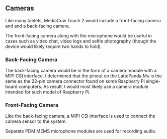 ## Cameras
Like many tablets, MediaCow Touch 2 would include a front-facing camera and and a back-facing camera. 

The front-facing camera along with the microphone would be useful in cases such as video chat, video logs and selfie photography (though the device would likely require two hands to hold). 

### Back-Facing Camera
The back-facing camera would be in the form of a camera module with a MIPI CSI interface. I determined that the pinout on the LattePanda Mu is the same as the 22-pin camera connector found on some Raspberry Pi single-board computers. As result, I would most likely use a camera module intended for such model of Raspberry Pi.

### Front-Facing Camera
Like the back-facing camera, a MIPI CSI interface is used to connect the camera sensor to the system. 

Separate PDM MEMS microphone modules are used for recording audio.


